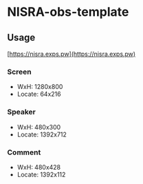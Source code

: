# NISRA-obs-template

## Usage
[https://nisra.exps.pw](https://nisra.exps.pw)

### Screen

- WxH: 1280x800
- Locate: 64x216

### Speaker

- WxH: 480x300
- Locate: 1392x712

### Comment

- WxH: 480x428
- Locate: 1392x112
